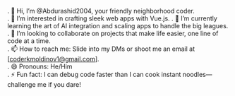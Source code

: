 . 👋 Hi, I’m @Abdurashid2004, your friendly neighborhood coder.                     
. 👀 I’m interested in crafting sleek web apps with Vue.js.
. 🌱 I’m currently learning the art of AI integration and scaling apps to handle the big leagues.
. 💞️ I’m looking to collaborate on projects that make life easier, one line of code at a time.  
. 📫 How to reach me: Slide into my DMs or shoot me an email at [coderkmoldinov1@gmail.com].  
. 😄 Pronouns: He/Him                                                                        
. ⚡ Fun fact: I can debug code faster than I can cook instant noodles—challenge me if you dare!

